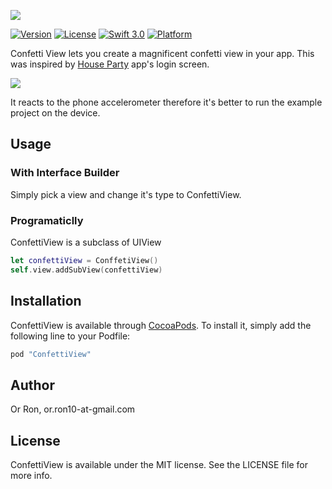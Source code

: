 
![](http://i.imgur.com/kQqv0mb.png)

[![Version](https://img.shields.io/cocoapods/v/ConfettiView.svg?style=flat)](http://cocoapods.org/pods/ConfettiView)
[![License](https://img.shields.io/cocoapods/l/ConfettiView.svg?style=flat)](http://cocoapods.org/pods/ConfettiView)
[![Swift 3.0](https://img.shields.io/badge/Swift-3.0-orange.svg?style=flat)](https://swift.org/)
[![Platform](https://img.shields.io/cocoapods/p/ConfettiView.svg?style=flat)](http://cocoapods.org/pods/ConfettiView)


Confetti View lets you create a magnificent confetti view in your app. This was inspired by [House Party](https://itunes.apple.com/il/app/houseparty-group-video-chat/id1065781769?mt=8) app's login screen.

![](http://i.giphy.com/d31wQ2wbLGRQKtTa.gif)

It reacts to the phone accelerometer therefore it's better to run the example project on the device.

## Usage

### With Interface Builder

Simply pick a view and change it's type to ConfettiView.

### Programaticlly

ConfettiView is a subclass of UIView
```swift
let confettiView = ConffetiView()
self.view.addSubView(confettiView)
```


## Installation

ConfettiView is available through [CocoaPods](http://cocoapods.org). To install
it, simply add the following line to your Podfile:

```ruby
pod "ConfettiView"
```

## Author

Or Ron, or.ron10-at-gmail.com

## License

ConfettiView is available under the MIT license. See the LICENSE file for more info.
